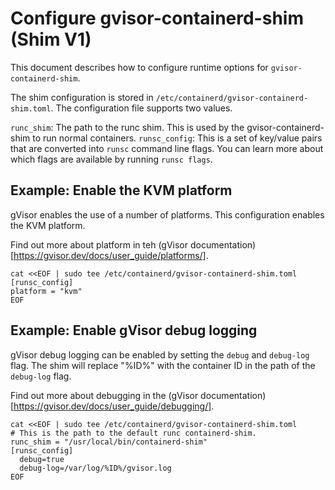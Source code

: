 # Configure gvisor-containerd-shim (Shim V1)

This document describes how to configure runtime options for `gvisor-containerd-shim`.

The shim configuration is stored in `/etc/containerd/gvisor-containerd-shim.toml`.  The configuration file supports two values.

`runc_shim`: The path to the runc shim. This is used by the gvisor-containerd-shim to run normal containers.
`runsc_config`: This is a set of key/value pairs that are converted into `runsc` command line flags. You can learn more about which flags are available by running `runsc flags`.

## Example: Enable the KVM platform

gVisor enables the use of a number of platforms. This configuration enables the
KVM platform.

Find out more about platform in teh (gVisor
documentation)[https://gvisor.dev/docs/user_guide/platforms/].

```shell
cat <<EOF | sudo tee /etc/containerd/gvisor-containerd-shim.toml
[runsc_config]
platform = "kvm"
EOF
```

## Example: Enable gVisor debug logging

gVisor debug logging can be enabled by setting the `debug` and `debug-log`
flag. The shim will replace "%ID%" with the container ID in the path of the
`debug-log` flag.

Find out more about debugging in the (gVisor
documentation)[https://gvisor.dev/docs/user_guide/debugging/].

```shell
cat <<EOF | sudo tee /etc/containerd/gvisor-containerd-shim.toml
# This is the path to the default runc containerd-shim.
runc_shim = "/usr/local/bin/containerd-shim"
[runsc_config]
  debug=true
  debug-log=/var/log/%ID%/gvisor.log
EOF
```
